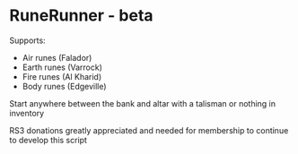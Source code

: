 # RuneRunner - beta
Supports:
- Air runes (Falador)
- Earth runes (Varrock)
- Fire runes (Al Kharid)
- Body runes (Edgeville)

Start anywhere between the bank and altar with a talisman or nothing in inventory

RS3 donations greatly appreciated and needed for membership to continue to develop this script

